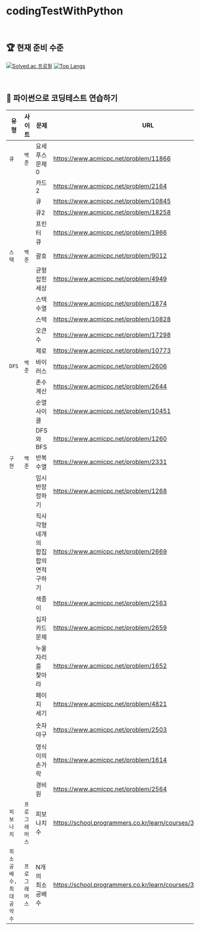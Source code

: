 # codingTestWithPython

<br/>

## 🏆 현재 준비 수준

[![Solved.ac
프로필](http://mazassumnida.wtf/api/v2/generate_badge?boj=bona366)](https://solved.ac/profile/bona366) [![Top Langs](https://github-readme-stats.vercel.app/api/top-langs/?username=hee2425&layout=compact)](https://github.com/hee2425/github-readme-stats)

<br/>

## 💪 파이썬으로 코딩테스트 연습하기

| 유형                    | 사이트         | 문제                                 | URL                                                             | 난이도 |
| ----------------------- | -------------- | ------------------------------------ | --------------------------------------------------------------- | ------ |
| `큐`                    | `백준`         | 요세푸스 문제 0                      | https://www.acmicpc.net/problem/11866                           | 🌑     |
|                         |                | 카드2                                | https://www.acmicpc.net/problem/2164                            | 🌑     |
|                         |                | 큐                                   | https://www.acmicpc.net/problem/10845                           | 🌑     |
|                         |                | 큐2                                  | https://www.acmicpc.net/problem/18258                           | 🌑     |
|                         |                | 프린터 큐                            | https://www.acmicpc.net/problem/1966                            | 🌑     |
| `스택`                  | `백준`         | 괄호                                 | https://www.acmicpc.net/problem/9012                            | 🌑     |
|                         |                | 균형잡힌 세상                        | https://www.acmicpc.net/problem/4949                            | 🌑     |
|                         |                | 스택 수열                            | https://www.acmicpc.net/problem/1874                            | 🌑     |
|                         |                | 스택                                 | https://www.acmicpc.net/problem/10828                           | 🌑     |
|                         |                | 오큰수                               | https://www.acmicpc.net/problem/17298                           | 🌑     |
|                         |                | 제로                                 | https://www.acmicpc.net/problem/10773                           | 🌑     |
| `DFS`                   | `백준`         | 바이러스                             | https://www.acmicpc.net/problem/2606                            | 🌗     |
|                         |                | 촌수계산                             | https://www.acmicpc.net/problem/2644                            | 🌗     |
|                         |                | 순열사이클                           | https://www.acmicpc.net/problem/10451                           | 🌕     |
|                         |                | DFS와 BFS                            | https://www.acmicpc.net/problem/1260                            | 🌕     |
| `구현`                  | `백준`         | 반복수열                             | https://www.acmicpc.net/problem/2331                            | 🌕     |
|                         |                | 임시 반장 정하기                     | https://www.acmicpc.net/problem/1268                            | 🌑     |
|                         |                | 직사각형 네개의 합집합의 면적 구하기 | https://www.acmicpc.net/problem/2669                            | 🌑     |
|                         |                | 색종이                               | https://www.acmicpc.net/problem/2563                            | 🌑     |
|                         |                | 십자카드 문제                        | https://www.acmicpc.net/problem/2659                            | 🌕     |
|                         |                | 누울 자리를 찾아라                   | https://www.acmicpc.net/problem/1652                            | 🌗     |
|                         |                | 페이지 세기                          | https://www.acmicpc.net/problem/4821                            | 🌕     |
|                         |                | 숫자 야구                            | https://www.acmicpc.net/problem/2503                            | 🌕🌕   |
|                         |                | 영식이의 손가락                      | https://www.acmicpc.net/problem/1614                            | 🌕     |
|                         |                | 경비원                               | https://www.acmicpc.net/problem/2564                            | 🌕     |
| `피보나치`              | `프로그래머스` | 피보나치 수                          | https://school.programmers.co.kr/learn/courses/30/lessons/12945 | 🌕     |
| `최소공배수,최대공약수` | `프로그래머스` | N개의 최소공배수                     | https://school.programmers.co.kr/learn/courses/30/lessons/12953 | 🌕     |
